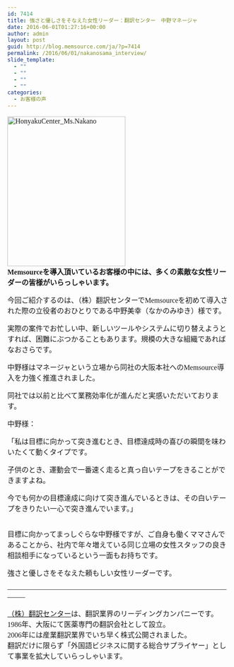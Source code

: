 ```yaml
---
id: 7414
title: 強さと優しさをそなえた女性リーダー：翻訳センター　中野マネージャ
date: 2016-06-01T01:27:16+00:00
author: admin
layout: post
guid: http://blog.memsource.com/ja/?p=7414
permalink: /2016/06/01/nakanosama_interview/
slide_template:
  - ""
  - ""
  - ""
  - ""
categories:
  - お客様の声
---
```

<div style="font-family: 'メイリオ', Meiryo, 'ヒラギノ角ゴ Pro W3'; font-size: medium;">
  <p>
    <a href="/wp-content/uploads/2016/06/HonyakuCenter_Ms.Nakano-10.jpg"><img class="alignleft wp-image-7439 size-full" src="/wp-content/uploads/2016/06/HonyakuCenter_Ms.Nakano-10.jpg" alt="HonyakuCenter_Ms.Nakano" width="267" height="339" data-id="7439" /></a><br /> <strong>Memsourceを導入頂いているお客様の中には、多くの素敵な女性リーダーの皆様がいらっしゃいます。</strong>
  </p>
  
  <p>
    今回ご紹介するのは、（株）翻訳センターでMemsourceを初めて導入された際の立役者のおひとりである中野美幸（なかのみゆき）様です。
  </p>
  
  <p>
    実際の案件でお忙しい中、新しいツールやシステムに切り替えようとすれば、困難にぶつかることもあります。規模の大きな組織であればなおさらです。
  </p>
  
  <p>
    中野様はマネージャという立場から同社の大阪本社へのMemsource導入を力強く推進されました。
  </p>
  
  <p>
    同社では以前と比べて業務効率化が進んだと実感いただいております。
  </p>
  
  <p>
    <!--more-->
  </p>
  
  <p>
    中野様：
  </p>
  
  <p>
    「私は目標に向かって突き進むとき、目標達成時の喜びの瞬間を味わいたくて動くタイプです。
  </p>
  
  <p>
    子供のとき、運動会で一番速く走ると真っ白いテープをきることができますよね。
  </p>
  
  <p>
    今でも何かの目標達成に向けて突き進んでいるときは、その白いテープをきりたい一心で突き進んでいます。」
  </p>
  
  <p>
    &nbsp;<br /> 目標に向かってまっしぐらな中野様ですが、ご自身も働くママさんであることから、社内で年々増えている同じ立場の女性スタッフの良き相談相手になっているという一面もお持ちです。
  </p>
  
  <p>
    強さと優しさをそなえた頼もしい女性リーダーです。
  </p>
  
  <p>
    &#8212;&#8212;&#8212;&#8212;&#8212;&#8212;&#8212;&#8212;&#8212;&#8212;&#8212;&#8212;&#8212;&#8212;&#8212;&#8212;&#8212;&#8212;&#8212;&#8212;&#8212;&#8212;&#8212;&#8212;&#8212;&#8212;&#8212;&#8212;&#8212;&#8212;&#8212;&#8212;&#8212;&#8211;
  </p>
  
  <p>
    <a href="http://www.honyakuctr.com/" target="_blank">（株）翻訳センター</a>は、翻訳業界のリーディングカンパニーです。<br /> 1986年、大阪にて医薬専門の翻訳会社として設立。<br /> 2006年には産業翻訳業界でいち早く株式公開されました。<br /> 翻訳だけに限らず「外国語ビジネスに関する総合サプライヤー」として事業を拡大していらっしゃいます。
  </p>
</div>